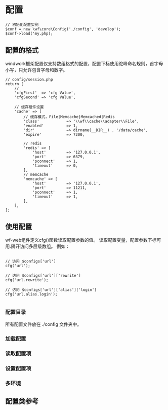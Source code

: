 配置
==================

```
// 初始化配置实例
$conf = new \wf\core\Config('./config', 'develop');
$conf->load('my.php);

```

## 配置的格式
windwork框架配置仅支持数组格式的配置，配置下标使用驼峰命名规则，首字母小写，只允许包含字母和数字。

```
// config/session.php
return [
    //
    'cfgFirst'  => 'cfg Value',
    'cfgSecond' => 'cfg Value',
        
    // 缓存组件设置
    'cache' => [
        // 缓存模式，File|Memcache|Memcached|Redis
        'class'            => '\\wf\\cache\\adapter\\File',
        'enabled'          => 1,  
        'dir'              => dirname(__DIR__) . '/data/cache', 
        'expire'           => 7200, 
    
        // redis
        'redis' => [
            'host'         => '127.0.0.1',   
            'port'         => 6379, 
            'pconnect'     => 1,
            'timeout'      => 0, 
        ],
        // memcache
        'memcache' => [
            'host'         => '127.0.0.1',     
            'port'         => 11211,          
            'pconnect'     => 1,            
            'timeout'      => 1,     
        ],
    ],
];
```

## 使用配置
wf-web组件定义cfg()函数读取配置参数的值。
读取配置变量，配置参数下标可用.隔开访问多层级数组。
例如：
```

// 访问 $configs['url']
cfg('url');

// 访问 $configs['url']['rewrite']
cfg('url.rewrite');

// 访问 $configs['url']['alias']['login']
cfg('url.alias.login');


```

### 配置目录
所有配置文件放在 ./config 文件夹中。

### 加载配置

### 读取配置项

### 设置配置项

### 多环境


## 配置类参考

